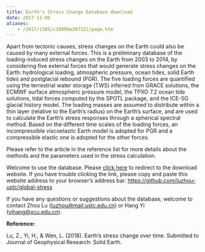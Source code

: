 ```yaml
---
title: Earth's Stress Change Database download
date: 2017-11-05
aliases:
    - /2017/1105/c10090a207322/page.htm
---
```


Apart from tectonic causes, stress changes on the Earth could also be caused by many external forces. This is a preliminary database of the loading-induced stress changes on the Earth from 2003 to 2014, by considering five external forces that would generate stress changes on the Earth: hydrological loading, atmospheric pressure, ocean tides, solid Earth tides and postglacial rebound (PGR). The five loading forces are quantified using the terrestrial water storage (TWS) inferred from GRACE solutions, the ECMWF surface atmospheric pressure model, the TPXO 7.2 ocean tide solutions, tidal forces computed by the SPOTL package, and the ICE-5G glacial history model. The loading masses are assumed to distribute within a thin layer (relative to the Earth’s radius) on the Earth’s surface, and are used to calculate the Earth’s stress responses through a spherical spectral method. Based on the different time scales of the loading forces, an incompressible viscoelastic Earth model is adopted for PGR and a compressible elastic one is adopted for the other forces.

Please refer to the article in the reference list for more details about the methods and the parameters used in the stress calculation.




Welcome to use the database. Please [click here](https://github.com/luzhou-ustc/global-stress) to redirect to the download website. If you have trouble clicking the link, please copy and paste this website address to your browser’s address bar: https://github.com/luzhou-ustc/global-stress

If you have any questions or suggestions about the database, welcome to contact Zhou Lu (<luzhou@mail.ustc.edu.cn>) or Hang Yi (<yihang@xcu.edu.cn>).


**Reference:**

Lu, Z., Yi, H., & Wen, L. (2018). Earth’s stress change over time. Submitted to Journal of Geophysical Research: Solid Earth.
